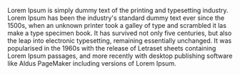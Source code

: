Lorem Ipsum is simply dummy text of the printing and typesetting industry. 
Lorem Ipsum has been the industry's standard dummy text ever since the 1500s, when an unknown printer took a galley of type and scrambled it las make a type specimen book. 
It has survived not only five centuries, but also the leap into electronic typesetting, 
remaining essentially unchanged. It was popularised in the 1960s
 with the release of Letraset sheets containing Lorem Ipsum passages, 
and more recently with desktop publishing software like Aldus PageMaker 
including versions of Lorem Ipsum.